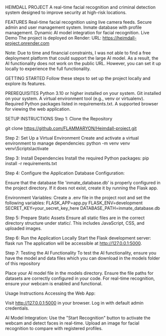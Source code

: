 HEIMDALL PROJECT
A real-time facial recognition and criminal detection system designed to improve security at high-risk locations.

FEATURES
Real-time facial recognition using live camera feeds.
Secure admin and user management system.
Inmate database with profile management.
Dynamic AI model integration for facial recognition.
Live Demo
The project is deployed on Render:
URL: https://heimdall-project.onrender.com

Note:
Due to time and financial constraints, I was not able to find a free deployment platform that could support the large AI model. As a result, the AI functionality does not work on the public URL. However, you can set it up locally to experience the full functionality.

GETTING STARTED
Follow these steps to set up the project locally and explore its features.

PREREQUISITES
Python 3.10 or higher installed on your system.
Git installed on your system.
A virtual environment tool (e.g., venv or virtualenv).
Required Python packages listed in requirements.txt.
A supported browser for viewing the web application.

SETUP INSTRUCTIONS
Step 1: Clone the Repository

git clone https://github.com/FLAMMARYON/Heimdall-project.git


Step 2: Set Up a Virtual Environment
Create and activate a virtual environment to manage dependencies:
python -m venv venv
venv\Scripts\activate


Step 3: Install Dependencies
Install the required Python packages:
pip install -r requirements.txt

Step 4: Configure the Application
Database Configuration:

Ensure that the database file 'inmate_database.db' is properly configured in the project directory.
If it does not exist, create it by running the Flask app.

Environment Variables:
Create a .env file in the project root and set the following variables:
FLASK_APP=app.py
FLASK_ENV=development
SECRET_KEY=your_secret_key_here
DATABASE_PATH=inmate_database.db

Step 5: Prepare Static Assets
Ensure all static files are in the correct directory structure under static/. This includes JavaScript, CSS, and uploaded images.

Step 6: Run the Application Locally
Start the Flask development server:
flask run
The application will be accessible at http://127.0.0.1:5000.

Step 7: Testing the AI Functionality
To test the AI functionality, ensure you have the model and data files which you can download in the models folder of this repository

Place your AI model file in the models directory.
Ensure the file paths for datasets are correctly configured in your code.
For real-time recognition, ensure your webcam is enabled and functional.

Usage Instructions
Accessing the Web App:

Visit http://127.0.0.1:5000 in your browser.
Log in with default admin credentials.

AI Model Integration:
Use the "Start Recognition" button to activate the webcam and detect faces in real-time.
Upload an image for facial recognition to compare with registered profiles.
